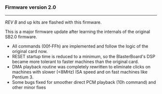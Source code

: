 ### Firmware version 2.0
---

_REV B_ and up kits are flashed with this firmware.

This is a major firmware update after learning the internals of the original SB2.0 firmware. 

* All commands (00f-FFh) are implemented and follow the logic of the original card now.
* RESET startup time is reduced to a minimum, so the BlasterBoard's DSP became more tolerant to faster machines than the original card.
* DMA playback routine was completely rewritten to eliminate clicks on machines with slower (<8MHz) ISA speed and on fast machines like Pentium 3. 
* Some bugs fixed for smoother direct PCM playback (10h command) and other minor fixes



	





